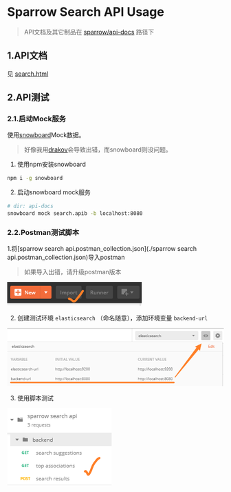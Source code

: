 # Sparrow Search API Usage

> API文档及其它制品在 [sparrow/api-docs](.) 路径下

## 1.API文档

见 [search.html](./search.html)

## 2.API测试

### 2.1.启动Mock服务

使用[snowboard](https://github.com/bukalapak/snowboard)Mock数据。

> 好像我用[drakov](https://github.com/Aconex/drakov)会导致出错，而snowboard则没问题。

1. 使用npm安装snowboard

```bash
npm i -g snowboard
```

2. 启动snowboard mock服务

```bash
# dir: api-docs
snowboard mock search.apib -b localhost:8080
```

### 2.2.Postman测试脚本

1.将[sparrow search api.postman_collection.json](./sparrow search api.postman_collection.json)导入postman

> 如果导入出错，请升级postman版本

![1562252530470](./assets/1562252530470.png)

2. 创建测试环境 `elasticsearch` （命名随意），添加环境变量 `backend-url`

![1562252651608](./assets/1562252651608.png)

3. 使用脚本测试

![1562252802803](./assets/1562252802803.png)